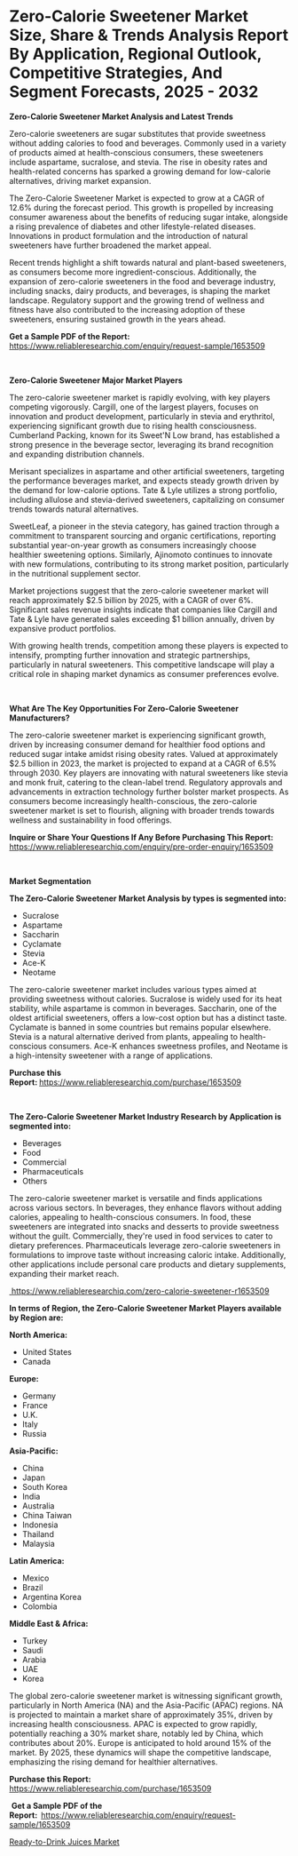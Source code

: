 <p><h1>Zero-Calorie Sweetener Market Size, Share & Trends Analysis Report By Application, Regional Outlook, Competitive Strategies, And Segment Forecasts, 2025 - 2032</h1></p><p><strong>Zero-Calorie Sweetener Market Analysis and Latest Trends</strong></p>
<p><p>Zero-calorie sweeteners are sugar substitutes that provide sweetness without adding calories to food and beverages. Commonly used in a variety of products aimed at health-conscious consumers, these sweeteners include aspartame, sucralose, and stevia. The rise in obesity rates and health-related concerns has sparked a growing demand for low-calorie alternatives, driving market expansion.</p><p>The Zero-Calorie Sweetener Market is expected to grow at a CAGR of 12.6% during the forecast period. This growth is propelled by increasing consumer awareness about the benefits of reducing sugar intake, alongside a rising prevalence of diabetes and other lifestyle-related diseases. Innovations in product formulation and the introduction of natural sweeteners have further broadened the market appeal.</p><p>Recent trends highlight a shift towards natural and plant-based sweeteners, as consumers become more ingredient-conscious. Additionally, the expansion of zero-calorie sweeteners in the food and beverage industry, including snacks, dairy products, and beverages, is shaping the market landscape. Regulatory support and the growing trend of wellness and fitness have also contributed to the increasing adoption of these sweeteners, ensuring sustained growth in the years ahead.</p></p>
<p><strong>Get a Sample PDF of the Report:&nbsp;</strong> <a href="https://www.reliableresearchiq.com/enquiry/request-sample/1653509?utm_campaign=2396&utm_medium=2&utm_source=Github&utm_content=ia&utm_term=15022025&utm_id=zero-calorie-sweetener">https://www.reliableresearchiq.com/enquiry/request-sample/1653509</a></p>
<p>&nbsp;</p>
<p><strong>Zero-Calorie Sweetener Major Market Players</strong></p>
<p><p>The zero-calorie sweetener market is rapidly evolving, with key players competing vigorously. Cargill, one of the largest players, focuses on innovation and product development, particularly in stevia and erythritol, experiencing significant growth due to rising health consciousness. Cumberland Packing, known for its Sweet'N Low brand, has established a strong presence in the beverage sector, leveraging its brand recognition and expanding distribution channels.</p><p>Merisant specializes in aspartame and other artificial sweeteners, targeting the performance beverages market, and expects steady growth driven by the demand for low-calorie options. Tate & Lyle utilizes a strong portfolio, including allulose and stevia-derived sweeteners, capitalizing on consumer trends towards natural alternatives.</p><p>SweetLeaf, a pioneer in the stevia category, has gained traction through a commitment to transparent sourcing and organic certifications, reporting substantial year-on-year growth as consumers increasingly choose healthier sweetening options. Similarly, Ajinomoto continues to innovate with new formulations, contributing to its strong market position, particularly in the nutritional supplement sector.</p><p>Market projections suggest that the zero-calorie sweetener market will reach approximately $2.5 billion by 2025, with a CAGR of over 6%. Significant sales revenue insights indicate that companies like Cargill and Tate & Lyle have generated sales exceeding $1 billion annually, driven by expansive product portfolios. </p><p>With growing health trends, competition among these players is expected to intensify, prompting further innovation and strategic partnerships, particularly in natural sweeteners. This competitive landscape will play a critical role in shaping market dynamics as consumer preferences evolve.</p></p>
<p>&nbsp;</p>
<p><strong>What Are The Key Opportunities For Zero-Calorie Sweetener Manufacturers?</strong></p>
<p><p>The zero-calorie sweetener market is experiencing significant growth, driven by increasing consumer demand for healthier food options and reduced sugar intake amidst rising obesity rates. Valued at approximately $2.5 billion in 2023, the market is projected to expand at a CAGR of 6.5% through 2030. Key players are innovating with natural sweeteners like stevia and monk fruit, catering to the clean-label trend. Regulatory approvals and advancements in extraction technology further bolster market prospects. As consumers become increasingly health-conscious, the zero-calorie sweetener market is set to flourish, aligning with broader trends towards wellness and sustainability in food offerings.</p></p>
<p><strong>Inquire or Share Your Questions If Any Before Purchasing This Report:</strong> <a href="https://www.reliableresearchiq.com/enquiry/pre-order-enquiry/1653509?utm_campaign=2396&utm_medium=2&utm_source=Github&utm_content=ia&utm_term=15022025&utm_id=zero-calorie-sweetener">https://www.reliableresearchiq.com/enquiry/pre-order-enquiry/1653509</a></p>
<p>&nbsp;</p>
<p><strong>Market Segmentation</strong></p>
<p><strong>The Zero-Calorie Sweetener Market Analysis by types is segmented into:</strong></p>
<p><ul><li>Sucralose</li><li>Aspartame</li><li>Saccharin</li><li>Cyclamate</li><li>Stevia</li><li>Ace-K</li><li>Neotame</li></ul></p>
<p><p>The zero-calorie sweetener market includes various types aimed at providing sweetness without calories. Sucralose is widely used for its heat stability, while aspartame is common in beverages. Saccharin, one of the oldest artificial sweeteners, offers a low-cost option but has a distinct taste. Cyclamate is banned in some countries but remains popular elsewhere. Stevia is a natural alternative derived from plants, appealing to health-conscious consumers. Ace-K enhances sweetness profiles, and Neotame is a high-intensity sweetener with a range of applications.</p></p>
<p><strong>Purchase this Report:&nbsp;</strong><a href="https://www.reliableresearchiq.com/purchase/1653509?utm_campaign=2396&utm_medium=2&utm_source=Github&utm_content=ia&utm_term=15022025&utm_id=zero-calorie-sweetener">https://www.reliableresearchiq.com/purchase/1653509</a></p>
<p>&nbsp;</p>
<p><strong>The Zero-Calorie Sweetener Market Industry Research by Application is segmented into:</strong></p>
<p><ul><li>Beverages</li><li>Food</li><li>Commercial</li><li>Pharmaceuticals</li><li>Others</li></ul></p>
<p><p>The zero-calorie sweetener market is versatile and finds applications across various sectors. In beverages, they enhance flavors without adding calories, appealing to health-conscious consumers. In food, these sweeteners are integrated into snacks and desserts to provide sweetness without the guilt. Commercially, they're used in food services to cater to dietary preferences. Pharmaceuticals leverage zero-calorie sweeteners in formulations to improve taste without increasing caloric intake. Additionally, other applications include personal care products and dietary supplements, expanding their market reach.</p></p>
<p><a href="https://www.reliableresearchiq.com/zero-calorie-sweetener-r1653509?utm_campaign=2396&utm_medium=2&utm_source=Github&utm_content=ia&utm_term=15022025&utm_id=zero-calorie-sweetener">&nbsp;https://www.reliableresearchiq.com/zero-calorie-sweetener-r1653509</a></p>
<p><strong>In terms of Region, the Zero-Calorie Sweetener Market Players available by Region are:</strong></p>
<p>
    <p> <strong> North America: </strong>
        <ul>
            <li>United States</li>
            <li>Canada</li>
        </ul>
        </p> 
    <p> <strong> Europe: </strong>
        <ul>
            <li>Germany</li>
            <li>France</li>
            <li>U.K.</li>
            <li>Italy</li>
            <li>Russia</li>
        </ul>
        </p> 
    <p> <strong> Asia-Pacific: </strong>
        <ul>
            <li>China</li>
            <li>Japan</li>
            <li>South Korea</li>
            <li>India</li>
            <li>Australia</li>
            <li>China Taiwan</li>
            <li>Indonesia</li>
            <li>Thailand</li>
            <li>Malaysia</li>
        </ul>
        </p> 
    <p> <strong> Latin America: </strong>
        <ul>
            <li>Mexico</li>
            <li>Brazil</li>
            <li>Argentina Korea</li>
            <li>Colombia</li>
        </ul>
        </p> 
    <p> <strong> Middle East & Africa: </strong>
        <ul>
            <li>Turkey</li>
            <li>Saudi</li>
            <li>Arabia</li>
            <li>UAE</li>
            <li>Korea</li>
        </ul>
    </p>
    </p>
<p><p>The global zero-calorie sweetener market is witnessing significant growth, particularly in North America (NA) and the Asia-Pacific (APAC) regions. NA is projected to maintain a market share of approximately 35%, driven by increasing health consciousness. APAC is expected to grow rapidly, potentially reaching a 30% market share, notably led by China, which contributes about 20%. Europe is anticipated to hold around 15% of the market. By 2025, these dynamics will shape the competitive landscape, emphasizing the rising demand for healthier alternatives.</p></p>
<p><strong>Purchase this Report: </strong><a href="https://www.reliableresearchiq.com/purchase/1653509?utm_campaign=2396&utm_medium=2&utm_source=Github&utm_content=ia&utm_term=15022025&utm_id=zero-calorie-sweetener">https://www.reliableresearchiq.com/purchase/1653509</a></p>
<p>&nbsp;<strong>Get a Sample PDF of the Report:&nbsp;&nbsp;</strong><a href="https://www.reliableresearchiq.com/enquiry/request-sample/1653509?utm_campaign=2396&utm_medium=2&utm_source=Github&utm_content=ia&utm_term=15022025&utm_id=zero-calorie-sweetener">https://www.reliableresearchiq.com/enquiry/request-sample/1653509</a></p>
<p><strong></strong></p>
<p><p><a href="https://github.com/bolalfredia7777/Market-Research-Report-List-1/blob/main/ready-to-drink-juices-market.md?utm_campaign=2396&utm_medium=2&utm_source=Github&utm_content=ia&utm_term=15022025&utm_id=zero-calorie-sweetener">Ready-to-Drink Juices Market</a></p></p>